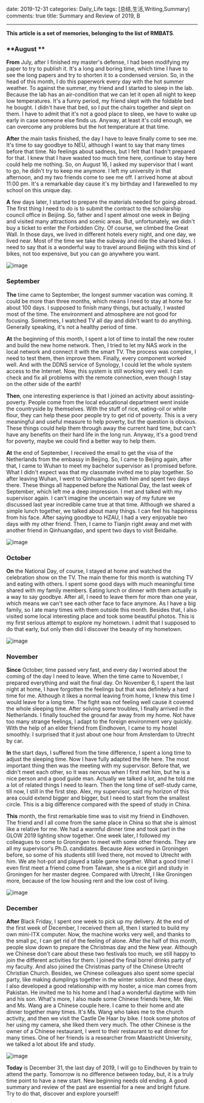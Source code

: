 date: 2019-12-31
categories: Daily_Life
tags: [总结,生活,Writing,Summary]
comments: true
title: Summary and Review of 2019, B


---

**This article is a set of memories, belonging to the list of RMBATS**.

### **August **

**From** July, after I finished my master's defense, I had been modifying my paper to try to publish it. It's a long and boring time, which time I have to see the long papers and try to shorten it to a  condensed version. So, in the head of this month, I do this paperwork every day with the hot summer weather. To against the summer, my friend and I started to sleep in the lab. Because the lab has an air-condition that we can let it open all night to keep low temperatures. It's a funny period, my friend slept with the foldable bed he bought. I didn't have that bed, so I put the chairs together and slept on them. I have to admit that it's not a good place to sleep, we have to wake up early in case someone else finds us. Anyway, at least it's cold enough, we can overcome any problems but the hot temperature at that time.   

**After** the main tasks finished, the day I have to leave finally come to see me. It's time to say goodbye to NEU, although I want to say that many times before that time. No feelings about sadness, but I felt that I hadn't prepared for that. I knew that I have wasted too much time here, continue to stay here could help me nothing. So, on August 16, I asked my supervisor that I want to go, he didn't try to keep me anymore. I left my university in that afternoon, and my two friends come to see me off. I arrived home at about 11:00 pm. It's a remarkable day cause it's my birthday and I farewelled to my school on this unique day.   
 
**A** few days later, I started to prepare the materials needed for going abroad. The first thing I need to do is to submit the contract to the scholarship council office in Beijing. So, father and I spent almost one week in Beijing and visited many attractions and scenic areas. But, unfortunately, we didn't buy a ticket to enter the Forbidden City. Of course, we climbed the Great Wall. In those days, we lived in different hotels every night, and one day, we lived near. Most of the time we take the subway and ride the shared bikes. I need to say that is a wonderful way to travel around Beijing with this kind of bikes, not too expensive, but you can go anywhere you want.

![image](//tvax3.sinaimg.cn/large/006YHUzUgy1gafrjvk2zlj31wq0x77wn.jpg)



### **September**

**The** time came to September, the longest summer vacation was coming. It could be more than three months, which means I need to stay at home for about 100 days. I supposed to finish many things, but actually, I wasted most of the time. The environment and atmosphere are not good for focusing. Sometimes, I watched TV all day and didn't want to do anything. Generally speaking, it's not a healthy period of time.  

**At** the beginning of this month, I spent a lot of time to install the new router and build the new home network. Then, I tried to let my NAS work in the local network and connect it with the smart TV. The process was complex, I need to test them, then improve them. Finally, every component worked well. And with the DDNS service of Synology, I could let the whole system access to the Internet. Now, this system is still working very well. I can check and fix all problems with the remote connection, even though I stay on the other side of the earth!

**Then**, one interesting experience is that I joined an activity about assisting-poverty. People come from the local educational department went inside the countryside by themselves. With the stuff of rice, eating-oil or white flour, they can help these poor people try to get rid of poverty. This is a very meaningful and useful measure to help poverty, but the question is obvious. These things could help them through away the current hard time, but can't have any benefits on their hard life in the long run. Anyway, it's a good trend for poverty, maybe we could find a better way to help them.

**At** the end of September, I received the email to get the visa of the Netherlands from the embassy in Beijing. So, I came to Beijing again, after that, I came to Wuhan to meet my bachelor supervisor as I promised before. What I didn't expect was that my classmate invited me to play together. So after leaving Wuhan, I went to Qinhuangdao with him and spent two days there. These things all happened before the National Day, the last week of September, which left me a deep impression. I met and talked with my supervisor again. I can't imagine the uncertain way of my future we discussed last year incredible came true at that time. Although we shared a simple lunch together, we talked about many things. I can feel his happiness from his face. After saying goodbye to HZAU, I had a very enjoyable two days with my other friend. Then, I came to Tianjin right away and met with another friend in Qinhuangdao, and spent two days to visit Beidaihe. 

![image](//tvax4.sinaimg.cn/large/006YHUzUgy1gafrjam9i0j31st0ykx6u.jpg)

### **October**

**On** the National Day, of course, I stayed at home and watched the celebration show on the TV.  The main theme for this month is watching TV and eating with others. I spent some good days with much meaningful time shared with my family members. Eating lunch or dinner with them actually is a way to say goodbye. After all, I need to leave them for more than one year, which means we can't see each other face to face anymore. As I have a big family, so I ate many times with them outside this month. Besides that, I also visited some local interesting place and took some beautiful photos. This is my first serious attempt to explore my hometown. I admit that I supposed to do that early, but only then did I discover the beauty of my hometown.

![image](//tvax4.sinaimg.cn/large/006YHUzUgy1gafriikw76j31sf0ymu12.jpg)

### **November**

**Since** October, time passed very fast, and every day I worried about the coming of the day I need to leave. When the time came to November, I prepared everything and wait the final day. On November 6, I spent the last night at home, I have forgotten the feelings but that was definitely a hard time for me. Although it likes a normal leaving from home, I knew this time I would leave for a long time. The fight was not feeling well cause it covered the whole sleeping time. After solving some troubles, I finally arrived in the Netherlands. I finally touched the ground far away from my home. Not have too many strange feelings, I adapt to the foreign environment very quickly. With the help of an elder friend from Eindhoven, I came to my hostel smoothly. I surprised that it just about one hour from Amsterdam to Utrecht by car. 

**In** the start days, I suffered from the time difference, I spent a long time to adjust the sleeping time. Now I have fully adapted the life here. The most important thing then was the meeting with my supervisor. Before that, we didn't meet each other, so it was nervous when I first met him, but he is a nice person and a good guide man. Actually we talked a lot, and he told me a lot of related things I need to learn. Then the long time of self-study came, till now, I still in the first step. Alex, my supervisor, said my horizon of this area could extend bigger and bigger, but I need to start from the smallest circle. This is a big difference compared with the speed of study in China. 

**This** month, the first remarkable time was to visit my friend in Eindhoven. The friend and I all come from the same place in China so that she is almost like a relative for me. We had a warmful dinner time and took part in the GLOW 2019 lighting show together. One week later, I followed my colleagues to come to Groningen to meet with some other friends. They are all my supervisor's Ph.D. candidates. Because Alex worked in Groningen before, so some of his students still lived there, not moved to Utrecht with him. We ate hot-pot and played a table game together. What a good time! I even first meet a friend come from Taiwan, she is a nice girl and study in Groningen for her master degree. Compared with Utrecht, I like Groningen more, because of the low housing rent and the low cost of living. 

![image](//tvax3.sinaimg.cn/large/006YHUzUgy1gafrhcmo4wj31oo0ylu12.jpg)

### **December**

**After** Black Friday, I spent one week to pick up my delivery. At the end of the first week of December, I received them all, then I started to build my own mini-ITX computer. Now, the machine works very well, and thanks to the small pc, I can get rid of the feeling of alone. After the half of this month, people slow down to prepare the Christmas day and the New year. Although we Chinese don't care about these two festivals too much, we still happy to join the different activities for them. I joined the final borrel drinks party of my faculty. And also joined the Christmas party of the Chinese Utrecht Christian Church. Besides, we Chinese colleagues also spent some special party, like making dumplings together in the winter solstice. And these days, I also developed a good relationship with my hoster, a nice man comes from Pakistan. He invited me to his home and I had a wonderful daytime with him and his son. What's more, I also made some Chinese friends here, Mr. Wei and Ms. Wang are a Chinese couple here. I came to their home and ate dinner together many times. It's Ms. Wang who takes me to the church activity, and then we visit the Castle De Haar by bike. I took some photos of her using my camera, she liked them very much. The other Chinese is the owner of a Chinese restaurant, I went to their restaurant to eat dinner for many times. One of her friends is a researcher from  Maastricht University, we talked a lot about life and study. 



![image](//tvax2.sinaimg.cn/large/006YHUzUgy1gafrgn6ih5j31r50yokjr.jpg)

**Today** is December 31, the last day of 2019, I will go to Eindhoven by train to attend the party. Tomorrow is no difference between today, but, it is a truly time point to have a new start. New beginning needs old ending. A good summary and review of the past are essential for a new and bright future. Try to do that, discover and explore yourself!